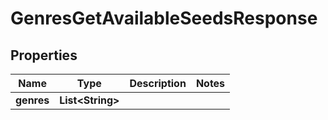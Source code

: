 

# GenresGetAvailableSeedsResponse


## Properties

| Name | Type | Description | Notes |
|------------ | ------------- | ------------- | -------------|
|**genres** | **List&lt;String&gt;** |  |  |



